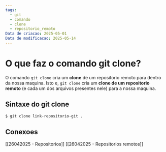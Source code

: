 ```yaml
---
tags:
  - git
  - comando
  - clone
  - repositorio_remoto
Data de criacao: 2025-05-01
Data de modificacao: 2025-05-14
---
```

# O que faz o comando git clone?
O comando `git clone` cria um **clone** de um repositorio remoto para dentro da nossa maquina. 
Isto e, `git clone` cria um **clone de um repositorio remoto** (e cada um dos arquivos presentes nele) para a nossa maquina.

## Sintaxe do git clone
```bash
$ git clone link-repositorio-git .
```

## Conexoes
[[26042025 - Repositorios]]
[[26042025 - Repositorios remotos]]

